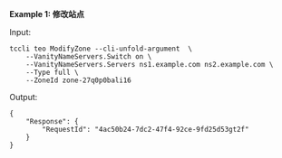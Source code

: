 **Example 1: 修改站点**



Input: 

```
tccli teo ModifyZone --cli-unfold-argument  \
    --VanityNameServers.Switch on \
    --VanityNameServers.Servers ns1.example.com ns2.example.com \
    --Type full \
    --ZoneId zone-27q0p0bali16
```

Output: 
```
{
    "Response": {
        "RequestId": "4ac50b24-7dc2-47f4-92ce-9fd25d53gt2f"
    }
}
```

